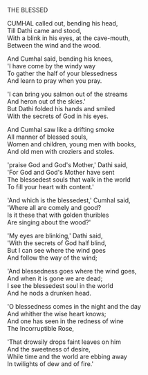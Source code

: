 THE BLESSED  
  
CUMHAL called out, bending his head,  
Till Dathi came and stood,  
With a blink in his eyes, at the cave-mouth,  
Between the wind and the wood.  
  
And Cumhal said, bending his knees,  
'I have come by the windy way  
To gather the half of your blessedness  
And learn to pray when you pray.  
  
'I can bring you salmon out of the streams  
And heron out of the skies.'  
But Dathi folded his hands and smiled  
With the secrets of God in his eyes.  
  
And Cumhal saw like a drifting smoke  
All manner of blessed souls,  
Women and children, young men with books,  
And old men with croziers and stoles.  
  
'praise God and God's Mother,' Dathi said,  
'For God and God's Mother have sent  
The blessedest souls that walk in the world  
To fill your heart with content.'  
  
'And which is the blessedest,' Cumhal said,  
'Where all are comely and good?  
Is it these that with golden thuribles  
Are singing about the wood?'  
  
'My eyes are blinking,' Dathi said,  
'With the secrets of God half blind,  
But I can see where the wind goes  
And follow the way of the wind;  
  
'And blessedness goes where the wind goes,  
And when it is gone we are dead;  
I see the blessedest soul in the world  
And he nods a drunken head.  
  
'O blessedness comes in the night and the day  
And whither the wise heart knows;  
And one has seen in the redness of wine  
The Incorruptible Rose,  
  
'That drowsily drops faint leaves on him  
And the sweetness of desire,  
While time and the world are ebbing away  
In twilights of dew and of fire.'  
